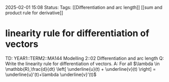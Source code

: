 2025-02-01 15:08
Status: 
Tags: [[Differentiation and arc length]] [[sum and product rule for derivative]]
# linearity rule for differentiation of vectors

TD: YEAR1::TERM2::MA144 Modelling 2::02 Differentiation and arc length
Q: Write the linearity rule for differentiation of vectors.
A: For all $\lambda \in \mathbb{R},\frac{d}{dt} \left[ \underline{u}(t) + \underline{v}(t) \right] = \underline{u}'(t)+\lambda  \underline{v}'(t)$
<!--ID: 1738422832016-->

